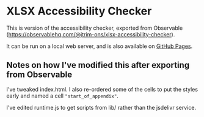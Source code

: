 # XLSX Accessibility Checker

This is version of the accessibility checker, exported from Observable (https://observablehq.com/@jtrim-ons/xlsx-accessibility-checker).

It can be run on a local web server, and is also available on [GitHub Pages](https://onsvisual.github.io/xlsx-accessibility-checker).

## Notes on how I've modified this after exporting from Observable

I've tweaked index.html.  I also re-ordered some of the cells to put the styles early and named a cell `"start_of_appendix"`.

I've edited runtime.js to get scripts from lib/ rather than the jsdelivr service.
